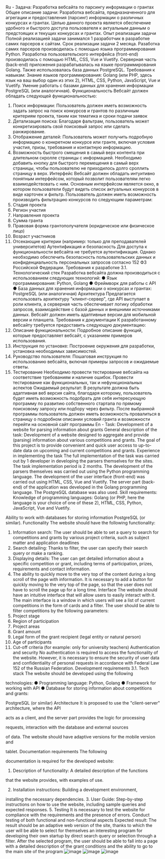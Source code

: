 Ru - Задача: Разработка вебсайта по парсингу информации о грантах
Общее описание задачи:
Разработка вебсайта, предназначенного для агрегации и предоставления 
(парсинг) информации о различных конкурсах и грантах. Целью данного 
проекта является обеспечение удобного и быстрого доступа пользователя к 
актуальным данным о предстоящих и текущих конкурсах и грантах.
Опыт реализации задачи
Полной реализацией задачи занимался 1 разработчик в разработке самих парсеров к сайтам. Срок реализации задачи 2 
месяца. Разаботка самих парсеров производилась с помощью языка 
программирования Python. Разработка пользовательского интерфейса 
(front-end) производилась с помощью HTML, CSS, Vue и Vuetify. Серверная 
часть (back-end) приложения разрабатывалась на языке программирования 
Golang. Также использовалась база данных PostgreSQL.
Требования к навыкам:
Знание языков программирования: Golang (или PHP, здесь язык на ваш 
выбор один из этих 2), HTML, CSS, Python, JavaScript, Vue и Vuetify. 
Умение работать с базами данных для хранения информации PostgreSQL 
(или аналогичная).
Функциональность
Вебсайт должен обладать следующей функциональностью:
1. Поиск информации: Пользователь должен иметь возможность задать 
запрос на поиск конкурсов и грантов по различным критериям проекта, 
таким как тематика и сроки подачи заявок
2. Детализация поиска: Благодаря фальтрам, пользователь может 
конкретизировать свой поисковый запрос или сделать ранжирование.
3. Отображение деталей: Пользователь может получить подробную 
информацию о конкретном конкурсе или гранте, включая условия участия, 
призы, требования и контактную информацию.
4. Возможность быстрого смещения в самый верх контента при длительном 
скролле страницы с информацией. Необходимо добавить кнопку для 
быстрого перемещения в самый верх страницы, чтобы пользователю не 
приходилось долго сроллить страницу в верх.
Интерфейс
Вебсайт должен обладать интуитивно понятным интерфейсом, который 
позволит пользователям легко взаимодействовать с ним. Основным 
интерфейсом является окно, в котором пользователи будут видеть список 
актуальных конкурсов в виде карточек и фильтр.
Пользователь должен иметь возможность производить фильтрацию 
конкурсов по следующим параметрам:
1. Стадия проекта
2. Регион участия
3. Направления проекта
4. Сумма гранта
5. Правовая форма грантополучателя (юридическое или физическое 
лицо)
6. Возраст участников
7. Отсекающие критерии (например: только для преподавателей 
университетов)
Аутентификация и безопасность
Для доступа к функциональности вебсайта не требуется аутентификация. 
Однако необходимо обеспечить безопасность пользовательских данных и 
конфиденциальность персональных запросов согласно 152 ФЗ Российской 
Федерации.
Требования к разработке
3.1. Технологический стек
Разработка вебсайта должна производиться с использованием следующих 
технологий:
● Язык программирования: Python, Golang
● Фреймворк для работы с API
● База данных для хранения информации о конкурсах и грантах: 
PostgreSQL (или аналогичная)
Архитектура
Предлагается использовать архитектуру "клиент-сервер", где API 
выступает в роли клиента, а серверная часть обеспечивает логику обработки 
запросов, взаимодействие с базой данных и внешними источниками 
данных.
Вебсайт должен иметь адаптивные версии для мобильной версии и 
планшета.
Требования к документации
К разработанному вебсайту требуется предоставить следующую 
документацию:
1. Описание функциональности: Подробное описание функций, 
которые предоставляет вебсайт, с указанием примеров использования.
2. Инструкция по установке: Построение окружения для разработки, 
установка необходимых зависимостей.
3. Руководство пользователя: Пошаговая инструкция по использованию 
вебсайта, включая примеры запросов и ожидаемые ответы.
5. Тестирование
Необходимо провести тестирование вебсайта на соответствие требованиям 
и наличие ошибок. Провести тестирование как функциональных, так и 
нефункциональных аспектов
Ожидаемый результат:
В результате должна быть адаптивная веб версия сайта, благодаря 
которому, пользователь будет иметь возможность подобрать для себя 
интересующую программу по развитию собственного стартапа по прямому 
поисковому запросу или подбору через фильтр. После выбранной 
программы пользователь должен иметь возможность провалиться в 
страницу о подробном описании условий гранта и возможности перейти на 
основной сайт программы
En - Task: Development of a website for parsing information about grants
General description of the task:
Development of a website designed to aggregate and provide
(parsing) information about various competitions and grants. The goal of this
project is to provide convenient and quick user access to
up-to-date data on upcoming and current competitions and grants.
Experience in implementing the task
The full implementation of the task was carried out by 1 developer in developing the parsers themselves for the sites. The task implementation period is 2
months. The development of the parsers themselves was carried out using the Python programming language. The development of the user interface
(front-end) was carried out using HTML, CSS, Vue and Vuetify. The server
part (back-end) of the application was developed in the Golang programming language. The PostgreSQL database was also used. Skill requirements:
Knowledge of programming languages: Golang (or PHP, here the language is your choice of one of these 2), HTML, CSS, Python, JavaScript, Vue and Vuetify.

Ability to work with databases for storing information PostgreSQL
(or similar).
Functionality
The website should have the following functionality:
1. Information search: The user should be able to set a
query to search for competitions and grants by various project criteria,
such as subject matter and application deadlines
2. Search detailing: Thanks to filter, the user can
specify their search query or make a ranking.
3. Displaying details: The user can get detailed
information about a specific competition or grant, including terms of participation,
prizes, requirements and contact information.
4. The ability to quickly move to the very top of the content during a long
scroll of the page with information. It is necessary to add a button for
quickly moving to the very top of the page, so that the user does not have to
scroll the page up for a long time.
Interface
The website should have an intuitive interface that will allow users to easily interact with it. The main
interface is a window in which users will see a list of
current competitions in the form of cards and a filter.
The user should be able to filter
competitions by the following parameters:
1. Project stage
2. Region of participation
3. Project areas
4. Grant amount
5. Legal form of the grant recipient (legal entity or
natural person)
6. Age of participants
7. Cut-off criteria (for example: only for
university teachers)
Authentication and security
No authentication is required to access the functionality of the website.
However, it is necessary to ensure the security of user data and
confidentiality of personal requests in accordance with Federal Law 152 of the Russian
Federation.
Development requirements
3.1. Tech stack
The website should be developed using the following

technologies:
● Programming language: Python, Golang
● Framework for working with API
● Database for storing information about competitions and grants:

PostgreSQL (or similar)
Architecture
It is proposed to use the "client-server" architecture, where the API

acts as a client, and the server part provides the logic for processing

requests, interaction with the database and external sources

of data.
The website should have adaptive versions for the mobile version and

tablet.
Documentation requirements
The following

documentation is required for the developed website:

1. Description of functionality: A detailed description of the functions

that the website provides, with examples of use.

2. Installation instructions: Building a development environment,

installing the necessary dependencies.
3. User Guide: Step-by-step instructions on how to use the
website, including sample queries and expected responses.
5. Testing
It is necessary to test the website for compliance with the requirements
and the presence of errors. Conduct testing of both functional and
non-functional aspects
Expected result:
The result should be an adaptive web version of the site, thanks to
which the user will be able to select for themselves
an interesting program for developing their own startup by direct
search query or selection through a filter. After the selected
program, the user should be able to fall into
a page with a detailed description of the grant conditions and the ability to go to
the main site of the program
![image](https://github.com/user-attachments/assets/5a0529a0-e96f-4937-8824-7ae737723a61)
![image](https://github.com/user-attachments/assets/a7768fca-5b82-41e1-86ad-fc99bb263f05)
![image](https://github.com/user-attachments/assets/33d15182-74d2-463e-844c-2768ed5b9397)
